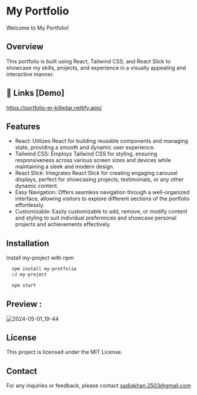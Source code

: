 
# My Portfolio

Welcome to My Portfolio!

## Overview

This portfolio is built using React, Tailwind CSS, and React Slick to showcase my skills, projects, and experience in a visually appealing and interactive manner.


## 🔗 Links [Demo]
https://portfolio-er-killedar.netlify.app/


## Features

- React: Utilizes React for building reusable components and managing state, providing a smooth and dynamic user experience.
- Tailwind CSS: Employs Tailwind CSS for styling, ensuring responsiveness across various screen sizes and devices while maintaining a sleek and modern design.
- React Slick: Integrates React Slick for creating engaging carousel displays, perfect for showcasing projects, testimonials, or any other dynamic content.
- Easy Navigation: Offers seamless navigation through a well-organized interface, allowing visitors to explore different sections of the portfolio effortlessly.
- Customizable: Easily customizable to add, remove, or modify content and styling to suit individual preferences and showcase personal projects and achievements effectively.


## Installation

Install my-project with npm

```bash
  npm install my-protfolio
  cd my-project
```
    
```bash
  npm start
```

## Preview :
![2024-05-01_19-44](https://github.com/Er-Sadiq/My_Portfolio/assets/125464939/60123ced-1336-44f2-8e6e-1ddf8c74602f)


## License

This project is licensed under the MIT License.




## Contact

For any inquiries or feedback, please contact sadiqkhan.2503@gmail.com

